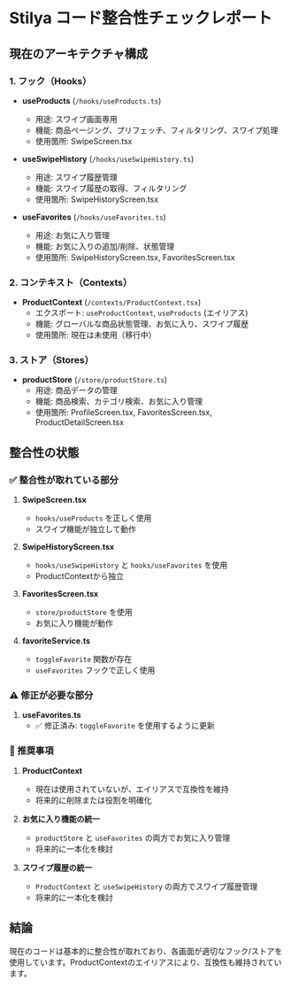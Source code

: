 # Stilya コード整合性チェックレポート

## 現在のアーキテクチャ構成

### 1. フック（Hooks）
- **useProducts** (`/hooks/useProducts.ts`)
  - 用途: スワイプ画面専用
  - 機能: 商品ページング、プリフェッチ、フィルタリング、スワイプ処理
  - 使用箇所: SwipeScreen.tsx

- **useSwipeHistory** (`/hooks/useSwipeHistory.ts`)
  - 用途: スワイプ履歴管理
  - 機能: スワイプ履歴の取得、フィルタリング
  - 使用箇所: SwipeHistoryScreen.tsx

- **useFavorites** (`/hooks/useFavorites.ts`)
  - 用途: お気に入り管理
  - 機能: お気に入りの追加/削除、状態管理
  - 使用箇所: SwipeHistoryScreen.tsx, FavoritesScreen.tsx

### 2. コンテキスト（Contexts）
- **ProductContext** (`/contexts/ProductContext.tsx`)
  - エクスポート: `useProductContext`, `useProducts` (エイリアス)
  - 機能: グローバルな商品状態管理、お気に入り、スワイプ履歴
  - 使用箇所: 現在は未使用（移行中）

### 3. ストア（Stores）
- **productStore** (`/store/productStore.ts`)
  - 用途: 商品データの管理
  - 機能: 商品検索、カテゴリ検索、お気に入り管理
  - 使用箇所: ProfileScreen.tsx, FavoritesScreen.tsx, ProductDetailScreen.tsx

## 整合性の状態

### ✅ 整合性が取れている部分
1. **SwipeScreen.tsx**
   - `hooks/useProducts` を正しく使用
   - スワイプ機能が独立して動作

2. **SwipeHistoryScreen.tsx**
   - `hooks/useSwipeHistory` と `hooks/useFavorites` を使用
   - ProductContextから独立

3. **FavoritesScreen.tsx**
   - `store/productStore` を使用
   - お気に入り機能が動作

4. **favoriteService.ts**
   - `toggleFavorite` 関数が存在
   - `useFavorites` フックで正しく使用

### ⚠️ 修正が必要な部分
1. **useFavorites.ts**
   - ✅ 修正済み: `toggleFavorite` を使用するように更新

### 📝 推奨事項
1. **ProductContext**
   - 現在は使用されていないが、エイリアスで互換性を維持
   - 将来的に削除または役割を明確化

2. **お気に入り機能の統一**
   - `productStore` と `useFavorites` の両方でお気に入り管理
   - 将来的に一本化を検討

3. **スワイプ履歴の統一**
   - `ProductContext` と `useSwipeHistory` の両方でスワイプ履歴管理
   - 将来的に一本化を検討

## 結論
現在のコードは基本的に整合性が取れており、各画面が適切なフック/ストアを使用しています。ProductContextのエイリアスにより、互換性も維持されています。
